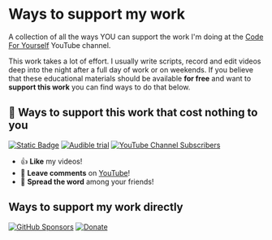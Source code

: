 # Ways to support my work

A collection of all the ways YOU can support the work I'm doing at the [Code For Yourself](https://www.youtube.com/c/Codeforyourself) YouTube channel. 

This work takes a lot of effort. I usually write scripts, record and edit videos deep into the night after a full day of work or on weekends. If you believe that these educational materials should be available **for free** and want to **support this work** you can find ways to do that below.

## 💸 Ways to support this work that cost nothing to you

[![Static Badge](https://img.shields.io/badge/amazon_affiliate_links-orange?style=for-the-badge&logo=amazon&logoColor=white&logoSize=auto&color=black)](amazon.md)
[![Audible trial](https://img.shields.io/badge/Audible_free_trial-orange?style=for-the-badge&logo=audible&logoColor=white&logoSize=auto&link=https%3A%2F%2Fwww.audibletrial.com%2FCodeForYourself)](https://www.audibletrial.com/CodeForYourself)
[![YouTube Channel Subscribers](https://img.shields.io/youtube/channel/subscribers/UCRm39hwBxsX-8yj2xs3OJjQ?style=for-the-badge&label=Subscribe%20on%20youtube)](https://www.youtube.com/code-for-yourself)

- 👍 **Like** my videos!
- 💬 **Leave comments** on [YouTube](https://www.youtube.com/c/Codeforyourself)!
- 📢 **Spread the word** among your friends!

## Ways to support my work directly

[![GitHub Sponsors](https://img.shields.io/github/sponsors/niosus?style=for-the-badge&logo=github&label=Sponsor%20on%20github&labelColor=black)](https://github.com/sponsors/niosus)
[![Donate][img-paypal]][donate-paypal]

[img-paypal]: https://img.shields.io/badge/Donate-PayPal-blue.svg?style=for-the-badge
[donate-paypal]: https://www.paypal.com/cgi-bin/webscr?cmd=_s-xclick&hosted_button_id=2QLY7J4Q944HS

